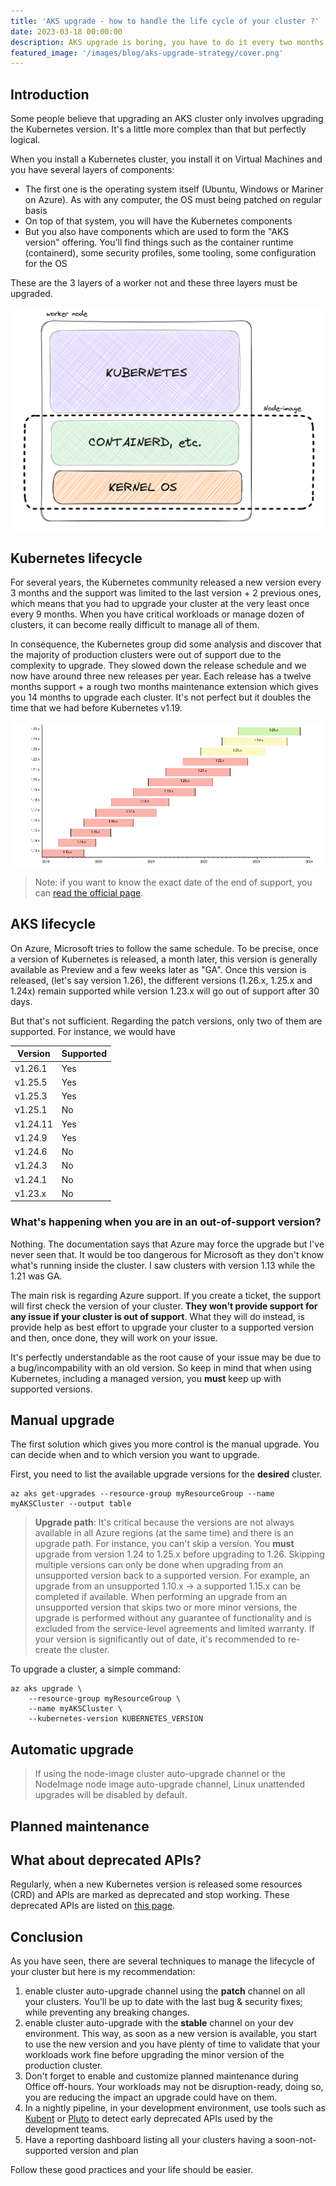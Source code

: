 ```yaml
---
title: 'AKS upgrade - how to handle the life cycle of your cluster ?'
date: 2023-03-18 00:00:00
description: AKS upgrade is boring, you have to do it every two months. Trying to figure out how to do it easily?
featured_image: '/images/blog/aks-upgrade-strategy/cover.png'
---
```



## Introduction

Some people believe that upgrading an AKS cluster only involves upgrading the Kubernetes version. It's a little more complex than that but perfectly logical.

When you install a Kubernetes cluster, you install it on Virtual Machines and you have several layers of components:

- The first one is the operating system itself (Ubuntu, Windows or Mariner on Azure). As with any computer, the OS must being patched on regular basis
- On top of that system, you will have the Kubernetes components
- But you also have components which are used to form the "AKS version" offering. You'll find things such as the container runtime (containerd), some security profiles, some tooling, some configuration for the OS

These are the 3 layers of a worker not and these three layers must be upgraded.

![Upgrade layers](../images/blog/aks-upgrade-strategy/upgrade%20layer.png)




## Kubernetes lifecycle

For several years, the Kubernetes community released a new version every 3 months and the support was limited to the last version + 2 previous ones, which means that you had to upgrade your cluster at the very least once every 9 months. When you have critical workloads or manage dozen of clusters, it can become really difficult to manage all of them.

In consequence, the Kubernetes group did some analysis and discover that the majority of production clusters were out of support due to the complexity to upgrade. They slowed down the release schedule and we now have around three new releases per year. Each release has a twelve months support + a rough two months maintenance extension which gives you 14 months to upgrade each cluster. It's not perfect but it doubles the time that we had before Kubernetes v1.19.

![Version & releases](../images/blog/aks-upgrade-strategy/version.png)

> Note: if you want to know the exact date of the end of support, you can [read the official page](https://kubernetes.io/releases/patch-releases/#support-period).

## AKS lifecycle

On Azure, Microsoft tries to follow the same schedule. To be precise, once a version of Kubernetes is released, a month later, this version is generally available as Preview and a few weeks later as "GA". Once this version is released, (let's say version 1.26), the different versions (1.26.x, 1.25.x and 1.24x) remain supported while version 1.23.x will go out of support after 30 days.

But that's not sufficient. Regarding the patch versions, only two of them are supported. For instance, we would have

| Version  | Supported |
|---|---|
| v1.26.1 | Yes |
| v1.25.5 | Yes |
| v1.25.3 | Yes |
| v1.25.1 | No |
| v1.24.11 | Yes |
| v1.24.9 | Yes|
| v1.24.6 | No |
| v1.24.3 | No |
| v1.24.1 | No |
| v1.23.x | No |

### What's happening when you are in an out-of-support version?

Nothing. The documentation says that Azure may force the upgrade but I've never seen that. It would be too dangerous for Microsoft as they don't know what's running inside the cluster. I saw clusters with version 1.13 while the 1.21 was GA.

The main risk is regarding Azure support. If you create a ticket, the support will first check the version of your cluster. **They won't provide support for any issue if your cluster is out of support**.
What they will do instead, is provide help as best effort to upgrade your cluster to a supported version and then, once done, they will work on your issue.

It's perfectly understandable as the root cause of your issue may be due to a bug/incompability with an old version. So keep in mind that when using Kubernetes, including a managed version, you **must** keep up with supported versions.

## Manual upgrade

The first solution which gives you more control is the manual upgrade. You can decide when and to which version you want to upgrade.

First, you need to list the available upgrade versions for the **desired** cluster.

```cli
az aks get-upgrades --resource-group myResourceGroup --name myAKSCluster --output table
```

> **Upgrade path**: It's critical because the versions are not always available in all Azure regions (at the same time) and there is an upgrade path. For instance, you can't skip a version. You **must** upgrade from version 1.24 to 1.25.x before upgrading to 1.26.
Skipping multiple versions can only be done when upgrading from an unsupported version back to a supported version. For example, an upgrade from an unsupported 1.10.x -> a supported 1.15.x can be completed if available. When performing an upgrade from an unsupported version that skips two or more minor versions, the upgrade is performed without any guarantee of functionality and is excluded from the service-level agreements and limited warranty. If your version is significantly out of date, it's recommended to re-create the cluster.

To upgrade a cluster, a simple command:

```cli
az aks upgrade \
    --resource-group myResourceGroup \
    --name myAKSCluster \
    --kubernetes-version KUBERNETES_VERSION
```



## Automatic upgrade

> If using the node-image cluster auto-upgrade channel or the NodeImage node image auto-upgrade channel, Linux unattended upgrades will be disabled by default.


## Planned maintenance


## What about deprecated APIs?

Regularly, when a new Kubernetes version is released some resources (CRD) and APIs are marked as deprecated and stop working. These deprecated APIs are listed on [this page](https://kubernetes.io/docs/reference/using-api/deprecation-guide/).


## Conclusion

As you have seen, there are several techniques to manage the lifecycle of your cluster but here is my recommendation:

1. enable cluster auto-upgrade channel using the **patch** channel on all your clusters. You'll be up to date with the last bug & security fixes; while preventing any breaking changes.
2. enable cluster auto-upgrade with the **stable** channel on your dev environment. This way, as soon as a new version is available, you start to use the new version and you have plenty of time to validate that your workloads work fine before upgrading the minor version of the production cluster.
3. Don't forget to enable and customize planned maintenance during Office off-hours. Your workloads may not be disruption-ready, doing so, you are reducing the impact an upgrade could have on them.
4. In a nightly pipeline, in your development environment, use tools such as [Kubent](https://github.com/doitintl/kube-no-trouble) or [Pluto](https://github.com/FairwindsOps/pluto) to detect early deprecated APIs used by the development teams.
5. Have a reporting dashboard listing all your clusters having a soon-not-supported version and plan

Follow these good practices and your life should be easier.